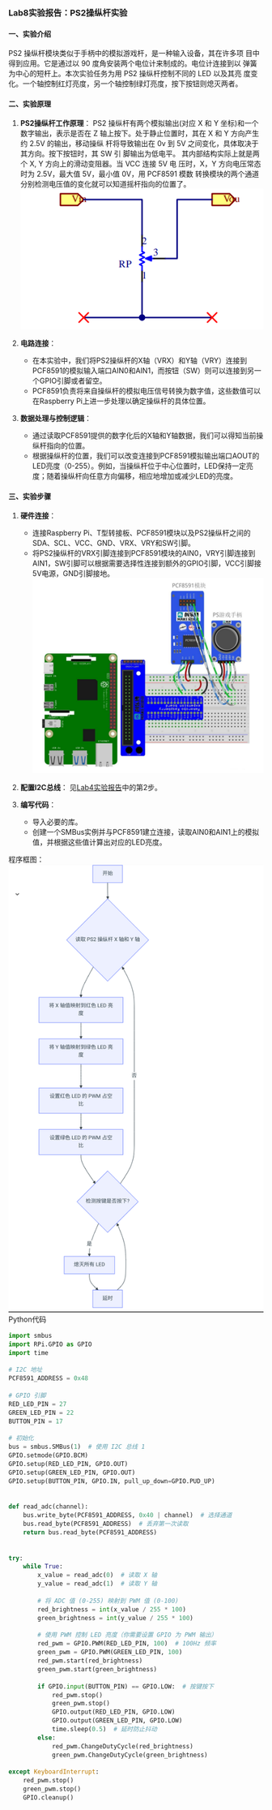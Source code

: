 ### Lab8实验报告：PS2操纵杆实验

#### 一、实验介绍
PS2 操纵杆模块类似于手柄中的模拟游戏杆，是一种输入设备，其在许多项
目中得到应用。它是通过以 90 度角安装两个电位计来制成的。电位计连接到以
弹簧为中心的短杆上。本次实验任务为用 PS2 操纵杆控制不同的 LED 以及其亮
度变化。一个轴控制红灯亮度，另一个轴控制绿灯亮度，按下按钮则熄灭两者。


#### 二、实验原理
1. **PS2操纵杆工作原理**：
   PS2 操纵杆有两个模拟输出(对应 X 和 Y 坐标)和一个数字输出，表示是否在
Z 轴上按下。处于静止位置时，其在 X 和 Y 方向产生约 2.5V 的输出，移动操纵
杆将导致输出在 0v 到 5V 之间变化，具体取决于其方向。按下按钮时，其 SW 引
脚输出为低电平。
其内部结构实际上就是两个 X, Y 方向上的滑动变阻器。当 VCC 连接 5V 电
压时，X，Y 方向电压常态时为 2.5V，最大值 5V，最小值 0V，用 PCF8591 模数
转换模块的两个通道分别检测电压值的变化就可以知道摇杆指向的位置了。
![alt text](images/image-13.png)

2. **电路连接**：
   - 在本实验中，我们将PS2操纵杆的X轴（VRX）和Y轴（VRY）连接到PCF8591的模拟输入端口AIN0和AIN1，而按钮（SW）则可以连接到另一个GPIO引脚或者留空。
   - PCF8591负责将来自操纵杆的模拟电压信号转换为数字值，这些数值可以在Raspberry Pi上进一步处理以确定操纵杆的具体位置。

3. **数据处理与控制逻辑**：
   - 通过读取PCF8591提供的数字化后的X轴和Y轴数据，我们可以得知当前操纵杆指向的位置。
   - 根据操纵杆的位置，我们可以改变连接到PCF8591模拟输出端口AOUT的LED亮度（0-255）。例如，当操纵杆位于中心位置时，LED保持一定亮度；随着操纵杆向任意方向偏移，相应地增加或减少LED的亮度。

#### 三、实验步骤
1. **硬件连接**：
   - 连接Raspberry Pi、T型转接板、PCF8591模块以及PS2操纵杆之间的SDA、SCL、VCC、GND、VRX、VRY和SW引脚。
   - 将PS2操纵杆的VRX引脚连接到PCF8591模块的AIN0，VRY引脚连接到AIN1，SW引脚可以根据需要选择性连接到额外的GPIO引脚，VCC引脚接5V电源，GND引脚接地。![alt text](images/image-14.png)

2. **配置I2C总线**：
见[Lab4实验报告](lab4.md)中的第2步。

1. **编写代码**：
   - 导入必要的库。
   - 创建一个SMBus实例并与PCF8591建立连接，读取AIN0和AIN1上的模拟值，并根据这些值计算出对应的LED亮度。

程序框图：
![alt text](image-6.png)
Python代码
```python
import smbus
import RPi.GPIO as GPIO
import time

# I2C 地址
PCF8591_ADDRESS = 0x48

# GPIO 引脚
RED_LED_PIN = 27
GREEN_LED_PIN = 22
BUTTON_PIN = 17

# 初始化
bus = smbus.SMBus(1)  # 使用 I2C 总线 1
GPIO.setmode(GPIO.BCM)
GPIO.setup(RED_LED_PIN, GPIO.OUT)
GPIO.setup(GREEN_LED_PIN, GPIO.OUT)
GPIO.setup(BUTTON_PIN, GPIO.IN, pull_up_down=GPIO.PUD_UP)


def read_adc(channel):
    bus.write_byte(PCF8591_ADDRESS, 0x40 | channel)  # 选择通道
    bus.read_byte(PCF8591_ADDRESS)  # 丢弃第一次读取
    return bus.read_byte(PCF8591_ADDRESS)


try:
    while True:
        x_value = read_adc(0)  # 读取 X 轴
        y_value = read_adc(1)  # 读取 Y 轴

        # 将 ADC 值 (0-255) 映射到 PWM 值 (0-100)
        red_brightness = int(x_value / 255 * 100)
        green_brightness = int(y_value / 255 * 100)

        # 使用 PWM 控制 LED 亮度（你需要设置 GPIO 为 PWM 输出）
        red_pwm = GPIO.PWM(RED_LED_PIN, 100)  # 100Hz 频率
        green_pwm = GPIO.PWM(GREEN_LED_PIN, 100)
        red_pwm.start(red_brightness)
        green_pwm.start(green_brightness)

        if GPIO.input(BUTTON_PIN) == GPIO.LOW:  # 按键按下
            red_pwm.stop()
            green_pwm.stop()
            GPIO.output(RED_LED_PIN, GPIO.LOW)
            GPIO.output(GREEN_LED_PIN, GPIO.LOW)
            time.sleep(0.5)  # 延时防止抖动
        else:
            red_pwm.ChangeDutyCycle(red_brightness)
            green_pwm.ChangeDutyCycle(green_brightness)

except KeyboardInterrupt:
    red_pwm.stop()
    green_pwm.stop()
    GPIO.cleanup()

```